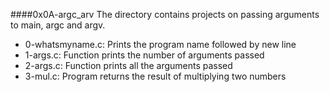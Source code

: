 ####0x0A-argc_arv
The directory contains projects on passing arguments to main, argc and argv. 
* 0-whatsmyname.c: Prints the program name followed by new line
* 1-args.c: Function prints the number of arguments passed
* 2-args.c: Function prints all the arguments passed
* 3-mul.c: Program returns the result of multiplying two numbers

